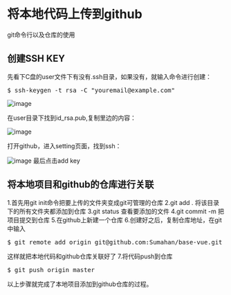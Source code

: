 # 将本地代码上传到github
git命令行以及仓库的使用
## 创建SSH KEY
先看下C盘的user文件下有没有.ssh目录，如果没有，就输入命令进行创建：
<pre>
$ ssh-keygen -t rsa -C "youremail@example.com"
</pre>
![image](https://github.com/Sumahan/learning-git/blob/master/ssh.jpg)

在user目录下找到id_rsa.pub,复制里边的内容：

![image](https://github.com/Sumahan/learning-git/blob/master/key.jpg)

打开github，进入setting页面，找到ssh：

![image](https://github.com/Sumahan/learning-git/blob/master/add_key.jpg)
最后点击add key

## 将本地项目和github的仓库进行关联
1.首先用git init命令把要上传的文件夹变成git可管理的仓库
2.git add .  将该目录下的所有文件夹都添加到仓库
3.git status   查看要添加的文件
4.git commit -m  把项目提交到仓库
5.在github上新建一个仓库
6.创建好之后，复制仓库地址，在git中输入
<pre>
$ git remote add origin git@github.com:Sumahan/base-vue.git
</pre>
这样就把本地代码和github仓库关联好了
7.将代码push到仓库
<pre>
$ git push origin master
</pre>

以上步骤就完成了本地项目添加到github仓库的过程。

